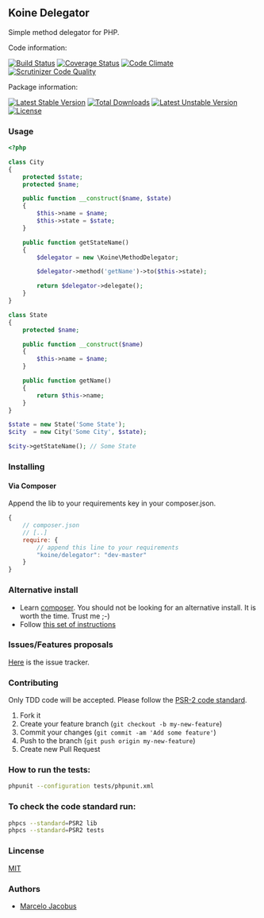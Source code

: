 Koine Delegator
-----------------

Simple method delegator for PHP.

Code information:

[![Build Status](https://travis-ci.org/koinephp/Delegator.png?branch=master)](https://travis-ci.org/koinephp/Delegator)
[![Coverage Status](https://coveralls.io/repos/koinephp/Delegator/badge.png?branch=master)](https://coveralls.io/r/koinephp/Delegator?branch=master)
[![Code Climate](https://codeclimate.com/github/koinephp/Delegator.png)](https://codeclimate.com/github/koinephp/Delegator)
[![Scrutinizer Code Quality](https://scrutinizer-ci.com/g/koinephp/Delegator/badges/quality-score.png?b=master)](https://scrutinizer-ci.com/g/koinephp/Delegator/?branch=master)

Package information:

[![Latest Stable Version](https://poser.pugx.org/koine/delegator/v/stable.svg)](https://packagist.org/packages/koine/delegator)
[![Total Downloads](https://poser.pugx.org/koine/delegator/downloads.svg)](https://packagist.org/packages/koine/delegator)
[![Latest Unstable Version](https://poser.pugx.org/koine/delegator/v/unstable.svg)](https://packagist.org/packages/koine/delegator)
[![License](https://poser.pugx.org/koine/delegator/license.svg)](https://packagist.org/packages/koine/delegator)

### Usage


```php
<?php

class City
{
    protected $state;
    protected $name;

    public function __construct($name, $state)
    {
        $this->name = $name;
        $this->state = $state;
    }

    public function getStateName()
    {
        $delegator = new \Koine\MethodDelegator;

        $delegator->method('getName')->to($this->state);

        return $delegator->delegate();
    }
}

class State
{
    protected $name;

    public function __construct($name)
    {
        $this->name = $name;
    }

    public function getName()
    {
        return $this->name;
    }
}

$state = new State('Some State');
$city  = new City('Some City', $state);

$city->getStateName(); // Some State
```

### Installing

#### Via Composer
Append the lib to your requirements key in your composer.json.

```javascript
{
    // composer.json
    // [..]
    require: {
        // append this line to your requirements
        "koine/delegator": "dev-master"
    }
}
```

### Alternative install
- Learn [composer](https://getcomposer.org). You should not be looking for an alternative install. It is worth the time. Trust me ;-)
- Follow [this set of instructions](#installing-via-composer)

### Issues/Features proposals

[Here](https://github.com/koinephp/delegator/issues) is the issue tracker.

### Contributing

Only TDD code will be accepted. Please follow the [PSR-2 code standard](https://github.com/php-fig/fig-standards/blob/master/accepted/PSR-2-coding-style-guide.md).

1. Fork it
2. Create your feature branch (`git checkout -b my-new-feature`)
3. Commit your changes (`git commit -am 'Add some feature'`)
4. Push to the branch (`git push origin my-new-feature`)
5. Create new Pull Request

### How to run the tests:

```bash
phpunit --configuration tests/phpunit.xml
```

### To check the code standard run:

```bash
phpcs --standard=PSR2 lib
phpcs --standard=PSR2 tests
```

### Lincense
[MIT](MIT-LICENSE)

### Authors

- [Marcelo Jacobus](https://github.com/mjacobus)
